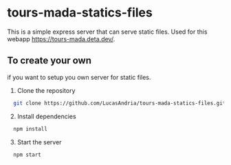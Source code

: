 # tours-mada-statics-files
This is a simple express server that can serve static files. Used for this webapp https://tours-mada.deta.dev/.

## To create your own
if you want to setup you own server for static files.

1. Clone the repository
```bash
  git clone https://github.com/LucasAndria/tours-mada-statics-files.git
```

2. Install dependencies
```bash
  npm install
```

3. Start the server
```bash
  npm start
```
